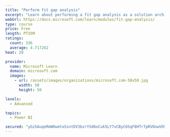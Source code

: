 ```yaml
---
title: "Perform fit gap analysis"
excerpt: "Learn about performing a fit gap analysis as a solution architect for Dynamics 365 and Microsoft Power Platform."
webUrl: https://docs.microsoft.com/learn/modules/fit-gap-analysis/
type: course
price: Free
length: PT35M
ratings:
  count: 336
  average: 4.717262
heat: 20

provider:
  name: Microsoft Learn
  domain: microsoft.com
  images:
    - url: /assets/images/organizations/microsoft.com-50x50.jpg
      width: 50
      height: 50

levels:
  - Advanced

topics:
  - Power BI

secured: "yGzSAuqeRmWOwmtoSsntDV3bzrYSd6oCuk5LY7vCByC6SqF8HTr7pRVOowVOSrTESC44sK79xuKzyTziuEIgacsS7+iiddVAc1Vs5evIAhYBG4UKySTxVr6+QxS6CeeQIXlGBv5XD/vlfUAFmQZ4H0Que9ZxhMHhNpszgf7VSbnXYSo+/FBGfltamxexJqtloi2Pskne9lJJMGLtdtLk8hMCPyyDG0anUa1gEvSmekAGjNIKf1wV5muiz6S6Q0S0minr9AjpexDsfmggCOQqQ1plotmg6eMOK0RBoZnJCwgAvt+oRMFwuBEL10vvovKYWWCXcgY793x+W0NVNIPtImOC8HGF5Kky1zbqW8XKYon9GeiqnGMNnr7tHJVSnZtpDL9esoIni6n/I+4vTSlelH8Ik9uKCusaBDfzRC0/LvE=;n7T+QGGp6klalaKfVgWeDg=="
---
```


